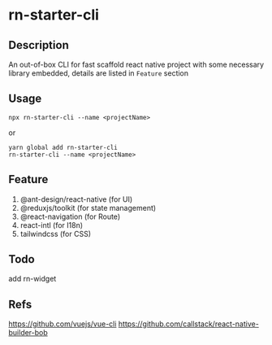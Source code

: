 # rn-starter-cli

## Description
An out-of-box CLI for fast scaffold react native project with some necessary library embedded, details are listed in `Feature` section

## Usage
```
npx rn-starter-cli --name <projectName>
```
or
```
yarn global add rn-starter-cli
rn-starter-cli --name <projectName>
```

## Feature
1. @ant-design/react-native (for UI)
2. @reduxjs/toolkit (for state management)
3. @react-navigation (for Route)
4. react-intl (for I18n)
5. tailwindcss (for CSS)

## Todo
add rn-widget

## Refs
https://github.com/vuejs/vue-cli
https://github.com/callstack/react-native-builder-bob